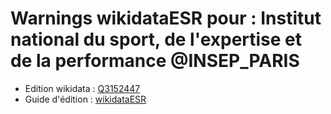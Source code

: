 Warnings wikidataESR pour : Institut national du sport, de l'expertise et de la performance @INSEP_PARIS
================

- Edition wikidata : [Q3152447](https://www.wikidata.org/wiki/Q3152447)
- Guide d'édition : [wikidataESR](https://github.com/cpesr/wikidataESR/)

